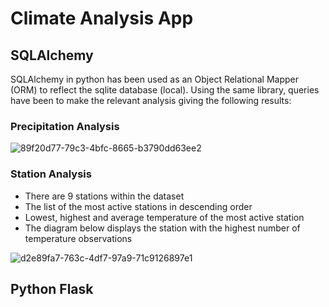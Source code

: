 # Climate Analysis App


## SQLAlchemy

SQLAlchemy in python has been used as an Object Relational Mapper (ORM) to reflect the sqlite database (local).
Using the same library, queries have been to make the relevant analysis giving the following results:

### Precipitation Analysis

![89f20d77-79c3-4bfc-8665-b3790dd63ee2](https://user-images.githubusercontent.com/85002751/213861861-427347d4-febb-435d-a14c-a6652564e871.png)

### Station Analysis

- There are 9 stations within the dataset
- The list of the most active stations in descending order
- Lowest, highest and average temperature of the most active station
- The diagram below displays the station with the highest number of temperature observations

![d2e89fa7-763c-4df7-97a9-71c9126897e1](https://user-images.githubusercontent.com/85002751/213861955-0f040518-b80a-477b-b307-1ed3add604df.png)

## Python Flask

